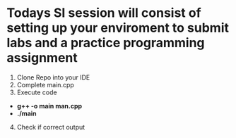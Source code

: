 # Todays SI session will consist of setting up your enviroment to submit labs and a practice programming assignment

1. Clone Repo into your IDE
2. Complete main.cpp
3. Execute code
 * **g++ -o main man.cpp**
 * **./main**
4. Check if correct output
